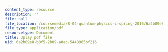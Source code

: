 ```yaml
---
content_type: resource
description: ''
file: null
file_location: /coursemedia/8-04-quantum-physics-i-spring-2016/6a2b09e8b0f52b89a0ac5440965bf216_m7UT2Hr465o.pdf
file_type: application/pdf
resourcetype: Document
title: 3play pdf file
uid: 6a2b09e8-b0f5-2b89-a0ac-5440965bf216
---
```

